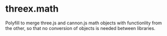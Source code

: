 # threex.math

Polyfill to merge three.js and cannon.js math objects with functionlity from the other, so that no conversion of objects is needed between libraries.
